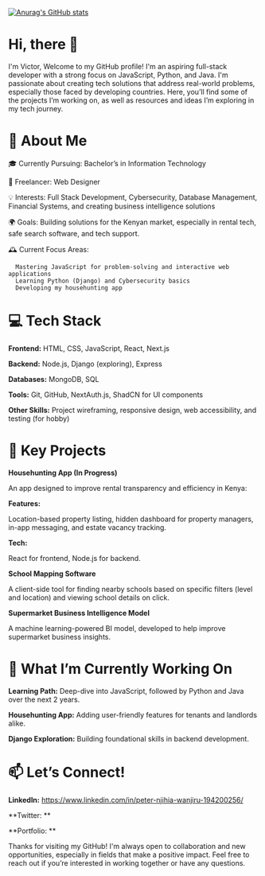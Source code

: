 [![Anurag's GitHub stats](https://github-readme-stats.vercel.app/api?username=vickyee-dev)](https://github.com/anuraghazra/github-readme-stats)

# Hi, there 👋

I'm Victor, Welcome to my GitHub profile! I'm an aspiring full-stack developer with a strong focus on JavaScript, Python, and Java. I'm passionate about creating tech solutions that address real-world problems, especially those faced by developing countries. Here, you’ll find some of the projects I’m working on, as well as resources and ideas I’m exploring in my tech journey.

# 🌟 About Me

🎓 Currently Pursuing: Bachelor’s in Information Technology

💼 Freelancer: Web Designer

💡 Interests: Full Stack Development, Cybersecurity, Database Management, Financial Systems, and creating business intelligence solutions

🌍 Goals: Building solutions for the Kenyan market, especially in rental tech, safe search software, and tech support.

🕰️ Current Focus Areas:

      Mastering JavaScript for problem-solving and interactive web applications
      Learning Python (Django) and Cybersecurity basics
      Developing my househunting app

# 💻 Tech Stack

**Frontend:** HTML, CSS, JavaScript, React, Next.js

**Backend:** Node.js, Django (exploring), Express

**Databases:** MongoDB, SQL

**Tools:** Git, GitHub, NextAuth.js, ShadCN for UI components

**Other Skills:** Project wireframing, responsive design, web accessibility, and testing (for hobby)

# 🚀 Key Projects
**Househunting App (In Progress)**

An app designed to improve rental transparency and efficiency in Kenya:

**Features:**

Location-based property listing, hidden dashboard for property managers, in-app messaging, and estate vacancy tracking.

**Tech:**

React for frontend, Node.js for backend.

**School Mapping Software**

A client-side tool for finding nearby schools based on specific filters (level and location) and viewing school details on click.

**Supermarket Business Intelligence Model**

A machine learning-powered BI model, developed to help improve supermarket business insights.

# 📅 What I’m Currently Working On
**Learning Path:** Deep-dive into JavaScript, followed by Python and Java over the next 2 years.

**Househunting App:** Adding user-friendly features for tenants and landlords alike.

**Django Exploration:** Building foundational skills in backend development.

# 📫 Let’s Connect!
**LinkedIn:** https://www.linkedin.com/in/peter-njihia-wanjiru-194200256/

**Twitter: **

**Portfolio: **

Thanks for visiting my GitHub! I'm always open to collaboration and new opportunities, especially in fields that make a positive impact. Feel free to reach out if you’re interested in working together or have any questions.
